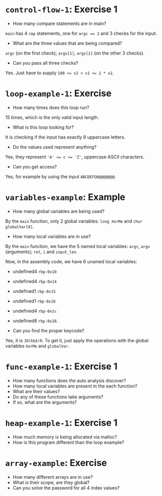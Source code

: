 # `control-flow-1`: Exercise 1

*  How many compare statements are in main?

`main` has 4 `cmp` statements, one for `argc == 2` and 3 checks for the input.

*  What are the three values that are being compared?

`argc` (on the first check); `argv[1]`, `argv[2]` (on the other 3 checks).

*  Can you pass all three checks?

Yes. Just have to supply `100 <= x2 < x1 <= 2 * x2`.

# `loop-example-1`: Exercise

* How many times does this loop run?

15 times, which is the only valid input length.

* What is this loop looking for?

It is checking if the input has exactly 8 uppercase letters.

* Do the values used represent anything?

Yes, they represent `'A' <= c <= 'Z'`, uppercase ASCII characters.

* Can you get access?

Yes, for example by using the input `ABCDEFGH@@@@@@@`.

# `variables-example`: Example

* How many global variables are being used?

By the `main` function, only 2 global variables: `long XorMe` and `char globalVar[8]`.

* How many local variables are in use?

By the `main` function, we have the 5 named local variables: `argc`, `argv` (arguments); `ret`, `i` and `input_len`.

Now, in the assembly code, we have 6 unamed local variables:

* undefined4 `rbp-0x10`
* undefined4 `rbp-0x14`
* undefined1 `rbp-0x15`
* undefined1 `rbp-0x16`
* undefined4 `rbp-0x1c`
* undefined8 `rbp-0x28`.

* Can you find the proper keycode?

Yes, it is `J0(kb$!R`. To get it, just apply the operations with the global variables `XorMe` and `globalVar`.

# `func-example-1`: Exercise 1

* How many functions does the auto analysis discover?
* How many local variables are present in the each function?
* What are their values?
* Do any of these functions take arguments?
* If so, what are the arguments?

# `heap-example-1`: Exercise 1

* How much memory is being allocated via malloc?
* How is this program different than the loop example?

# `array-example`: Exercise

* How many different arrays are in use?
* What is their scope, are they global?
* Can you solve the password for all 4 index values?
